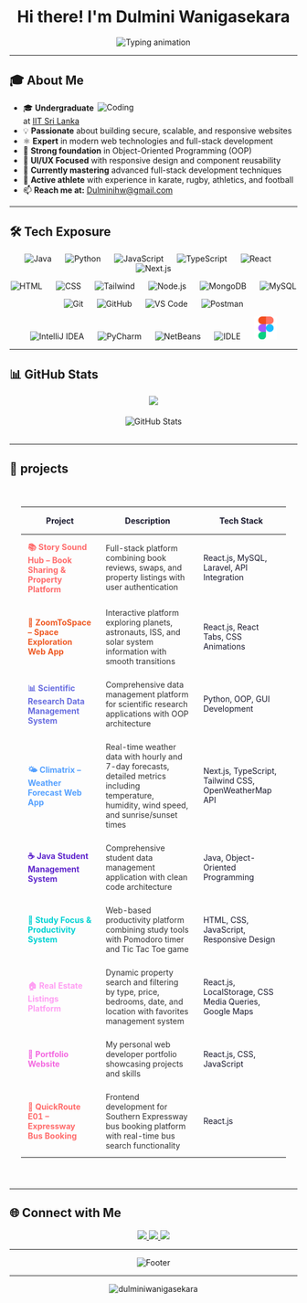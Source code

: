 # <div align="center">Hi there! I'm **Dulmini Wanigasekara**</div>

<div align="center">
  <img src="https://readme-typing-svg.demolab.com/?font=Roboto+Mono&size=22&duration=3000&pause=1000&color=FFFFFF&center=true&vCenter=true&width=600&lines=Software+Engineer+%F0%9F%92%BB;Full-Stack+Developer+%F0%9F%9A%80;Building+Tomorrow's+Web+%F0%9F%8C%9F;Always+Learning+%26+Growing+%F0%9F%93%88" alt="Typing animation" />
</div>

---

## 🎓 **About Me**

<img align="right" alt="Coding" width="350" src="https://user-images.githubusercontent.com/74038190/212257468-1e9a91f1-b626-4baa-b15d-5c385b7ca7d0.gif">

- 🎓 **Undergraduate** at [IIT Sri Lanka](https://www.iit.ac.lk/)
- 💡 **Passionate** about building secure, scalable, and responsive websites
- ⚛️ **Expert** in modern web technologies and full-stack development
- 🔁 **Strong foundation** in Object-Oriented Programming (OOP)
- 🎨 **UI/UX Focused** with responsive design and component reusability
- 🌱 **Currently mastering** advanced full-stack development techniques
- 🏅 **Active athlete** with experience in karate, rugby, athletics, and football
- 📫 **Reach me at:** Dulminihw@gmail.com

---

## 🛠️ **Tech Exposure**
<p align="center">
  <img src="https://skillicons.dev/icons?i=java" alt="Java" height="40" />
  &nbsp;&nbsp;&nbsp;&nbsp;
  <img src="https://skillicons.dev/icons?i=python" alt="Python" height="40" />
  &nbsp;&nbsp;&nbsp;&nbsp;
  <img src="https://skillicons.dev/icons?i=javascript" alt="JavaScript" height="40" />
  &nbsp;&nbsp;&nbsp;&nbsp;
  <img src="https://skillicons.dev/icons?i=typescript" alt="TypeScript" height="40" />
  &nbsp;&nbsp;&nbsp;&nbsp;
  <img src="https://skillicons.dev/icons?i=react" alt="React" height="40" />
  &nbsp;&nbsp;&nbsp;&nbsp;
  <img src="https://skillicons.dev/icons?i=nextjs" alt="Next.js" height="40" />
</p>

<p align="center">
  <img src="https://skillicons.dev/icons?i=html" alt="HTML" height="40" />
  &nbsp;&nbsp;&nbsp;&nbsp;
  <img src="https://skillicons.dev/icons?i=css" alt="CSS" height="40" />
  &nbsp;&nbsp;&nbsp;&nbsp;
  <img src="https://skillicons.dev/icons?i=tailwind" alt="Tailwind" height="40" />
  &nbsp;&nbsp;&nbsp;&nbsp;
  <img src="https://skillicons.dev/icons?i=nodejs" alt="Node.js" height="40" />
  &nbsp;&nbsp;&nbsp;&nbsp;
  <img src="https://skillicons.dev/icons?i=mongodb" alt="MongoDB" height="40" />
  &nbsp;&nbsp;&nbsp;&nbsp;
  <img src="https://skillicons.dev/icons?i=mysql" alt="MySQL" height="40" />
</p>

<p align="center">
  <img src="https://skillicons.dev/icons?i=git" alt="Git" height="40" />
  &nbsp;&nbsp;&nbsp;&nbsp;
  <img src="https://skillicons.dev/icons?i=github" alt="GitHub" height="40" />
  &nbsp;&nbsp;&nbsp;&nbsp;
  <img src="https://skillicons.dev/icons?i=vscode" alt="VS Code" height="40" />
  &nbsp;&nbsp;&nbsp;&nbsp;
  <img src="https://skillicons.dev/icons?i=postman" alt="Postman" height="40" />
</p>

<p align="center">
  <img src="https://cdn.jsdelivr.net/gh/devicons/devicon/icons/intellij/intellij-original.svg" alt="IntelliJ IDEA" height="40" />
  &nbsp;&nbsp;&nbsp;&nbsp;
  <img src="https://cdn.jsdelivr.net/gh/devicons/devicon/icons/pycharm/pycharm-original.svg" alt="PyCharm" height="40" />
  &nbsp;&nbsp;&nbsp;&nbsp;
  <img src="https://upload.wikimedia.org/wikipedia/commons/9/98/Apache_NetBeans_Logo.svg" alt="NetBeans" height="40" />
  &nbsp;&nbsp;&nbsp;&nbsp;
  <img src="https://cdn.jsdelivr.net/gh/devicons/devicon/icons/python/python-original.svg" alt="IDLE" height="40" />
  &nbsp;&nbsp;&nbsp;&nbsp;
<img src="https://raw.githubusercontent.com/devicons/devicon/master/icons/figma/figma-original.svg" alt="Figma" height="40" />
</p>



---

## 📊 GitHub Stats

<p align="center">
  <!-- GitHub Streak Stats -->
  <img src="https://github-readme-streak-stats.demolab.com?user=dulmini11&theme=tokyonight&hide_border=true" />
  <br/><br/>

  <!-- GitHub Readme Stats -->
  <img src="https://github-readme-stats.vercel.app/api?username=dulmini11&show_icons=true&theme=tokyonight&count_private=true&hide_border=true" alt="GitHub Stats" />
  <br/><br/>
</p>

---

## 🚀 **projects**

<div align="center" style="padding: 20px; margin: 20px 0;">
<table>
<thead>
<tr>
<th align="center" style="padding: 15px; color: #1a1a2e; font-weight: bold;"><strong>Project</strong></th>
<th align="center" style="padding: 15px; color: #1a1a2e; font-weight: bold;"><strong>Description</strong></th>
<th align="center" style="padding: 15px; color: #1a1a2e; font-weight: bold;"><strong>Tech Stack</strong></th>
</tr>
</thead>
<tbody>
<tr>
<td style="padding: 12px; font-weight: bold; color: #ff6b6b;"><a href="https://github.com/Visnumaynan/Storysoundhub" style="text-decoration: none; color: #ff6b6b;"><strong>📚 Story Sound Hub – Book Sharing & Property Platform</strong></a></td>
<td style="padding: 12px; color: #333;">Full-stack platform combining book reviews, swaps, and property listings with user authentication</td>
<td style="padding: 12px; color: #1a1a2e;">React.js, MySQL, Laravel, API Integration</td>
</tr>
<tr>
<td style="padding: 12px; font-weight: bold; color: #ee5a24;"><a href="https://github.com/dulmini11/ZoomToSpace" style="text-decoration: none; color: #ee5a24;"><strong>🚀 ZoomToSpace – Space Exploration Web App</strong></a></td>
<td style="padding: 12px; color: #333;">Interactive platform exploring planets, astronauts, ISS, and solar system information with smooth transitions</td>
<td style="padding: 12px; color: #1a1a2e;">React.js, React Tabs, CSS Animations</td>
</tr>
<tr>
<td style="padding: 12px; font-weight: bold; color: #686de0;"><a href="#research-data" style="text-decoration: none; color: #686de0;"><strong>📊 Scientific Research Data Management System</strong></a></td>
<td style="padding: 12px; color: #333;">Comprehensive data management platform for scientific research applications with OOP architecture</td>
<td style="padding: 12px; color: #1a1a2e;">Python, OOP, GUI Development</td>
</tr>
<tr>
<td style="padding: 12px; font-weight: bold; color: #54a0ff;"><a href="https://github.com/dulmini11/climatrix" style="text-decoration: none; color: #54a0ff;"><strong>🌤️ Climatrix – Weather Forecast Web App</strong></a></td>
<td style="padding: 12px; color: #333;">Real-time weather data with hourly and 7-day forecasts, detailed metrics including temperature, humidity, wind speed, and sunrise/sunset times</td>
<td style="padding: 12px; color: #1a1a2e;">Next.js, TypeScript, Tailwind CSS, OpenWeatherMap API</td>
</tr>
<tr>
<td style="padding: 12px; font-weight: bold; color: #5f27cd;"><a href="#java-student" style="text-decoration: none; color: #5f27cd;"><strong>☕ Java Student Management System</strong></a></td>
<td style="padding: 12px; color: #333;">Comprehensive student data management application with clean code architecture</td>
<td style="padding: 12px; color: #1a1a2e;">Java, Object-Oriented Programming</td>
</tr>
<tr>
<td style="padding: 12px; font-weight: bold; color: #00d2d3;"><a href="#study-focus" style="text-decoration: none; color: #00d2d3;"><strong>🎯 Study Focus & Productivity System</strong></a></td>
<td style="padding: 12px; color: #333;">Web-based productivity platform combining study tools with Pomodoro timer and Tic Tac Toe game</td>
<td style="padding: 12px; color: #1a1a2e;">HTML, CSS, JavaScript, Responsive Design</td>
</tr>
<tr>
<td style="padding: 12px; font-weight: bold; color: #ff9ff3;"><a href="https://github.com/dulmini11/Real-estate-website" style="text-decoration: none; color: #ff9ff3;"><strong>🏠 Real Estate Listings Platform</strong></a></td>
<td style="padding: 12px; color: #333;">Dynamic property search and filtering by type, price, bedrooms, date, and location with favorites management system</td>
<td style="padding: 12px; color: #1a1a2e;">React.js, LocalStorage, CSS Media Queries, Google Maps</td>
</tr>
<tr>
<td style="padding: 12px; font-weight: bold; color: #f368e0;"><a href="https://github.com/dulmini11/DulminiPortfolio" style="text-decoration: none; color: #f368e0;"><strong>💼 Portfolio Website</strong></a></td>
<td style="padding: 12px; color: #333;">My personal web developer portfolio showcasing projects and skills</td>
<td style="padding: 12px; color: #1a1a2e;">React.js, CSS, JavaScript</td>
</tr>
<tr>
<td style="padding: 12px; font-weight: bold; color: #ff6b6b;"><a href="https://github.com/dulmini11/BusTicketBooking" style="text-decoration: none; color: #ff6b6b;"><strong>🚌 QuickRoute E01 – Expressway Bus Booking</strong></a></td>
<td style="padding: 12px; color: #333;">Frontend development for Southern Expressway bus booking platform with real-time bus search functionality</td>
<td style="padding: 12px; color: #1a1a2e;">React.js</td>
</tr>
</tbody>
</table>
</div>

---


## 🌐 Connect with Me

<p align="center">
  <a href="https://www.linkedin.com/in/dulmini-wanigasekara-756740333/">
    <img src="https://img.shields.io/badge/LinkedIn-0077B5?style=for-the-badge&logo=linkedin&logoColor=white" />
  </a>
  <a href="mailto:Dulminihw@gmail.com">
    <img src="https://img.shields.io/badge/Email-D14836?style=for-the-badge&logo=gmail&logoColor=white" />
  </a>

<a href="https://dulmini.netlify.app">
  <img src="https://img.shields.io/badge/Portfolio-12100E?style=for-the-badge&logo=github&logoColor=white" />
</a>
</p>

---

<div align="center">
  <img src="https://capsule-render.vercel.app/api?type=waving&color=0:1e3a8a,100:1e40af&height=120&section=footer&text=Thanks%20for%20visiting!&fontSize=18&fontAlignY=65&fontColor=FFFFFF&desc=Let's%20build%20something%20amazing%20together!&descAlignY=50&descAlign=50&descSize=12" alt="Footer"/>
</div>

---

<p align="center">
  <img src="https://komarev.com/ghpvc/?username=dulminiwanigasekara&label=Profile%20views&color=0e75b6&style=flat-square" alt="dulminiwanigasekara" />
</p>

